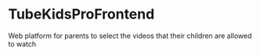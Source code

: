 # TubeKidsProFrontend
Web platform for parents to select the videos that their children are allowed to watch
